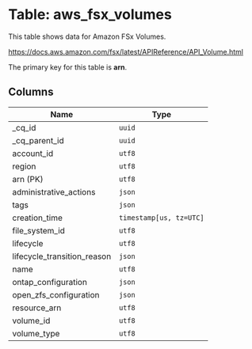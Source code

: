 # Table: aws_fsx_volumes

This table shows data for Amazon FSx Volumes.

https://docs.aws.amazon.com/fsx/latest/APIReference/API_Volume.html

The primary key for this table is **arn**.

## Columns

| Name          | Type          |
| ------------- | ------------- |
|_cq_id|`uuid`|
|_cq_parent_id|`uuid`|
|account_id|`utf8`|
|region|`utf8`|
|arn (PK)|`utf8`|
|administrative_actions|`json`|
|tags|`json`|
|creation_time|`timestamp[us, tz=UTC]`|
|file_system_id|`utf8`|
|lifecycle|`utf8`|
|lifecycle_transition_reason|`json`|
|name|`utf8`|
|ontap_configuration|`json`|
|open_zfs_configuration|`json`|
|resource_arn|`utf8`|
|volume_id|`utf8`|
|volume_type|`utf8`|